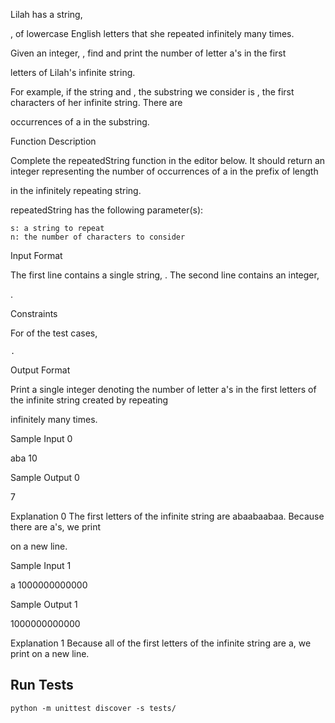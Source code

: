 Lilah has a string,

, of lowercase English letters that she repeated infinitely many times.

Given an integer,
, find and print the number of letter a's in the first

letters of Lilah's infinite string.

For example, if the string
and , the substring we consider is , the first characters of her infinite string. There are

occurrences of a in the substring.

Function Description

Complete the repeatedString function in the editor below. It should return an integer representing the number of occurrences of a in the prefix of length

in the infinitely repeating string.

repeatedString has the following parameter(s):

    s: a string to repeat
    n: the number of characters to consider

Input Format

The first line contains a single string,
.
The second line contains an integer,

.

Constraints

For of the test cases,

    .

Output Format

Print a single integer denoting the number of letter a's in the first
letters of the infinite string created by repeating

infinitely many times.

Sample Input 0

aba
10

Sample Output 0

7

Explanation 0
The first
letters of the infinite string are abaabaabaa. Because there are a's, we print

on a new line.

Sample Input 1

a
1000000000000

Sample Output 1

1000000000000

Explanation 1
Because all of the first
letters of the infinite string are a, we print on a new line.

## Run Tests ##
```
python -m unittest discover -s tests/
```